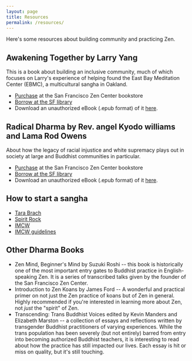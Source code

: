 ```yaml
---
layout: page
title: Resources
permalink: /resources/
---
```


Here's some resources about building community and practicing Zen.

## Awakening Together by Larry Yang 

This is a book about building an inclusive community, much of which focuses on Larry's experience of helping found the East Bay Meditation Center (EBMC), a multicultural sangha in Oakland. 
* [Purchase](https://store.sfzc.org/product/awakening-together-the-spiritual-practice-of-inclusivity-and-community-yang-larry-/773) at the San Francisco Zen Center bookstore
* [Borrow at the SF library](https://sfpl.bibliocommons.com/v2/record/S93C3448153) 
* Download an unauthorized eBook (.epub format) of it [here](/documents/awakening.epub).

## Radical Dharma by Rev. angel Kyodo williams and Lama Rod Owens

About how the legacy of racial injustice and white supremacy plays out in society at large and Buddhist communities in particular. 
* [Purchase](https://store.sfzc.org/product/radical-dharma-talking-race-love-and-liberation-rev-angel-kyodo-williams-lama-rod-owens-et-al-/118) at the San Francisco Zen Center bookstore
* [Borrow at the SF library](https://sfpl.bibliocommons.com/v2/record/S93C3228820) 
* Download an unauthorized eBook (.epub format) of it [here](/documents/radical.epub).

## How to start a sangha

* [Tara Brach](https://www.tarabrach.com/starting-meditation-group/)
* [Spirit Rock](https://www.spiritrock.org/kalyana-mitta-guidelines)
* [IMCW](https://imcw.org/communities/spiritual-friends-km-groups/)
* [IMCW guidelines](https://imcw.org/wp-content/uploads/2022/10/SF-Guidelines-Members-new.pdf)

## Other Dharma Books

* Zen Mind, Beginner's Mind by Suzuki Roshi -- this book is historically one of the most important entry gates to Buddhist practice in English-speaking Zen. It is a series of transcribed talks given by the founder of the San Francisco Zen Center.
* Introduction to Zen Koans by James Ford -- A wonderful and practical primer on not just the Zen practice of koans but of Zen in general. Highly recommended if you're interested in learning more about Zen, not _just_ the "spirit" of Zen.
* Transcending: Trans Buddhist Voices edited by Kevin Manders and Elizabeth Marston -- a collection of essays and reflections written by transgender Buddhist practitioners of varying experiences. While the trans population has been severely (but not entirely) barred from entry into becoming authorized Buddhist teachers, it is interesting to read about how the practice has still impacted our lives. Each essay is hit or miss on quality, but it's still touching.   
